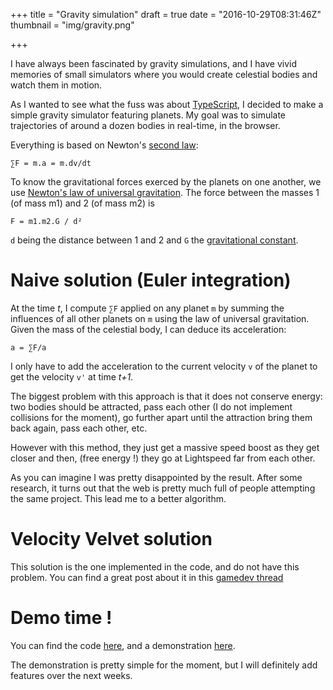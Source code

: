 +++
title = "Gravity simulation"
draft = true
date = "2016-10-29T08:31:46Z"
thumbnail = "img/gravity.png"

+++

I have always been fascinated by gravity simulations, and I have vivid memories of 
small simulators where you would create celestial bodies and watch them in motion.

As I wanted to see what the fuss was about [TypeScript](https://www.typescriptlang.org/), I decided to make a simple gravity
simulator featuring planets. My goal was to simulate trajectories of around a dozen bodies in real-time, in
the browser.

Everything is based on Newton's [second law](https://en.wikipedia.org/wiki/Newton's_laws_of_motion#Newton.27s_second_law):
```
∑F = m.a = m.dv/dt
```

To know the gravitational forces exerced by the planets on one another, we use
[Newton's law of universal gravitation](https://en.wikipedia.org/wiki/Newton's_law_of_universal_gravitation#Modern_form).
The force between the masses 1 (of mass m1) and 2 (of mass m2) is  
```
F = m1.m2.G / d²
```
`d` being the distance between 1 and 2 and `G` the [gravitational constant](https://en.wikipedia.org/wiki/Gravitational_constant).

# Naive solution (Euler integration)

At the time *t*, I compute `∑F` applied on any planet `m` by summing the 
influences of all other planets on `m` using the law of universal gravitation. Given the mass of
the celestial body, I can deduce its acceleration:
```
a = ∑F/a
```
I only have to add the acceleration to the current velocity `v` of the planet to get the velocity `v'` at time *t+1*. 

The biggest problem with this approach is that it does not conserve energy: two bodies should be attracted, 
pass each other (I do not implement collisions for the moment), go further apart until the attraction bring them back again, pass each other, etc.

However with this method, they just get a massive speed boost as they get closer and then, (free energy !) 
they go at Lightspeed far from each other.

As you can imagine I was pretty disappointed by the result. After some research, it turns out that the web is pretty 
much full of people attempting the same project. This lead me to a better algorithm. 

# Velocity Velvet solution

This solution is the one implemented in the code, and do not have this problem. You can find a great
post about it in this [gamedev thread](http://gamedev.stackexchange.com/questions/15708/how-can-i-implement-gravity)

# Demo time !

You can find the code [here](https://github.com/Blizarre/gravity/), and a demonstration [here](/projects/gravity/index.html).

The demonstration is pretty simple for the moment, but I will definitely add features over the next weeks.
